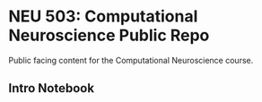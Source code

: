 # NEU 503: Computational Neuroscience Public Repo
Public facing content for the Computational Neuroscience course.

## Intro Notebook

